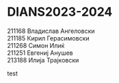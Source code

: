 # DIANS2023-2024

211168 Владислав Ангеловски <br/>
211185 Кирил Герасимовски <br/>
211268 Симон Илиќ <br/>
211251 Евгениј Анушев <br/>
213188 Илија Трајковски <br/>

test